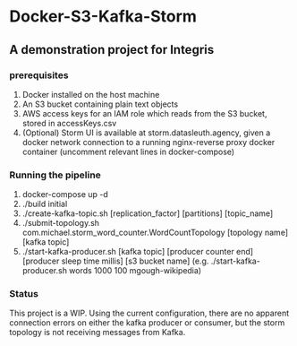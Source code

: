 # Docker-S3-Kafka-Storm
## A demonstration project for Integris

### prerequisites
1. Docker installed on the host machine
2. An S3 bucket containing plain text objects
2. AWS access keys for an IAM role which reads from the S3 bucket, stored in accessKeys.csv
3. (Optional) Storm UI is available at storm.datasleuth.agency, given a docker network connection to a running nginx-reverse proxy docker container (uncomment relevant lines in docker-compose)

### Running the pipeline
1. docker-compose up -d
2. ./build initial
3. ./create-kafka-topic.sh [replication_factor] [partitions] [topic_name]
4. ./submit-topology.sh com.michael.storm_word_counter.WordCountTopology [topology name] [kafka topic]
5. ./start-kafka-producer.sh [kafka topic] [producer counter end] [producer sleep time millis] [s3 bucket name] (e.g. ./start-kafka-producer.sh words 1000 100 mgough-wikipedia)

### Status
This project is a WIP. Using the current configuration, there are no apparent connection errors on either the kafka producer or consumer, but the storm topology is not receiving messages from Kafka.
